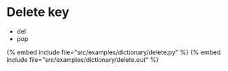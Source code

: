 # Delete key

* del
* pop

{% embed include file="src/examples/dictionary/delete.py" %}
{% embed include file="src/examples/dictionary/delete.out" %}



